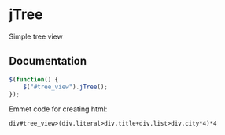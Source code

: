 # jTree

Simple tree view

## Documentation
```javascript
$(function() {
  	$("#tree_view").jTree();
});
```
Emmet code for creating html:
```
div#tree_view>(div.literal>div.title+div.list>div.city*4)*4
```
